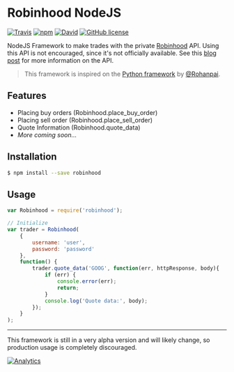 # Robinhood NodeJS
[![Travis](https://img.shields.io/travis/joyent/node.svg?style=flat-square)](https://travis-ci.org/aurbano/Robinhood-Node)
[![npm](https://img.shields.io/npm/v/robinhood.svg?style=flat-square)](https://www.npmjs.com/package/robinhood)
[![David](https://img.shields.io/david/aurbano/Robinhood-Node.svg?style=flat-square)](https://david-dm.org/aurbano/Robinhood-Node)
[![GitHub license](https://img.shields.io/github/license/aurbano/Robinhood-Node.svg?style=flat-square)](https://github.com/aurbano/Robinhood-Node/blob/master/LICENSE)

NodeJS Framework to make trades with the private [Robinhood](https://www.robinhood.com/) API. Using this API is not encouraged, since it's not officially available. See this [blog post](https://medium.com/@rohanpai25/reversing-robinhood-free-accessible-automated-stock-trading-f40fba1e7d8b) for more information on the API.

> This framework is inspired on the [Python framework](https://github.com/rohanpai/Robinhood) by [@Rohanpai](https://github.com/rohanpai).

## Features

* Placing buy orders (Robinhood.place_buy_order)
* Placing sell order (Robinhood.place_sell_order)
* Quote Information (Robinhood.quote_data)
* _More coming soon..._

## Installation

```bash
$ npm install --save robinhood
```

## Usage

```js
var Robinhood = require('robinhood');

// Initialize
var trader = Robinhood(
    {
        username: 'user',
        password: 'password'
    },
    function() {
        trader.quote_data('GOOG', function(err, httpResponse, body){
            if (err) {
                console.error(err);
                return;
            }
            console.log('Quote data:', body);
        });
    }
);
```

------------------
This framework is still in a very alpha version and will likely change, so production usage is completely discouraged.

[![Analytics](https://ga-beacon.appspot.com/UA-3181088-16/robinhood/readme)](https://github.com/aurbano)
